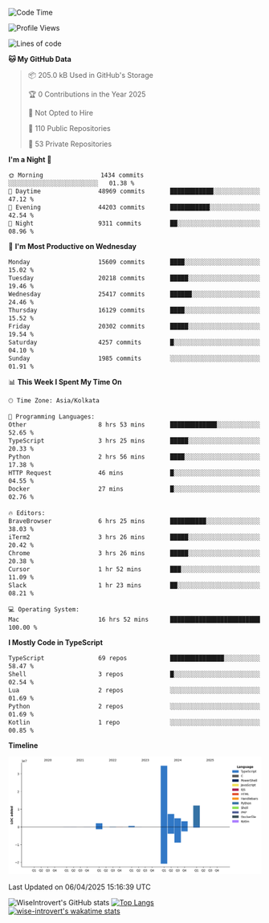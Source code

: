 <!--START_SECTION:waka-->
![Code Time](http://img.shields.io/badge/Code%20Time-2%2C324%20hrs-blue)

![Profile Views](http://img.shields.io/badge/Profile%20Views-1-blue)

![Lines of code](https://img.shields.io/badge/From%20Hello%20World%20I%27ve%20Written-65.1%20million%20lines%20of%20code-blue)

**🐱 My GitHub Data** 

> 📦 205.0 kB Used in GitHub's Storage 
 > 
> 🏆 0 Contributions in the Year 2025
 > 
> 🚫 Not Opted to Hire
 > 
> 📜 110 Public Repositories 
 > 
> 🔑 53 Private Repositories 
 > 
**I'm a Night 🦉** 

```text
🌞 Morning                1434 commits        ░░░░░░░░░░░░░░░░░░░░░░░░░   01.38 % 
🌆 Daytime                48969 commits       ████████████░░░░░░░░░░░░░   47.12 % 
🌃 Evening                44203 commits       ███████████░░░░░░░░░░░░░░   42.54 % 
🌙 Night                  9311 commits        ██░░░░░░░░░░░░░░░░░░░░░░░   08.96 % 
```
📅 **I'm Most Productive on Wednesday** 

```text
Monday                   15609 commits       ████░░░░░░░░░░░░░░░░░░░░░   15.02 % 
Tuesday                  20218 commits       █████░░░░░░░░░░░░░░░░░░░░   19.46 % 
Wednesday                25417 commits       ██████░░░░░░░░░░░░░░░░░░░   24.46 % 
Thursday                 16129 commits       ████░░░░░░░░░░░░░░░░░░░░░   15.52 % 
Friday                   20302 commits       █████░░░░░░░░░░░░░░░░░░░░   19.54 % 
Saturday                 4257 commits        █░░░░░░░░░░░░░░░░░░░░░░░░   04.10 % 
Sunday                   1985 commits        ░░░░░░░░░░░░░░░░░░░░░░░░░   01.91 % 
```


📊 **This Week I Spent My Time On** 

```text
🕑︎ Time Zone: Asia/Kolkata

💬 Programming Languages: 
Other                    8 hrs 53 mins       █████████████░░░░░░░░░░░░   52.65 % 
TypeScript               3 hrs 25 mins       █████░░░░░░░░░░░░░░░░░░░░   20.33 % 
Python                   2 hrs 56 mins       ████░░░░░░░░░░░░░░░░░░░░░   17.38 % 
HTTP Request             46 mins             █░░░░░░░░░░░░░░░░░░░░░░░░   04.55 % 
Docker                   27 mins             █░░░░░░░░░░░░░░░░░░░░░░░░   02.76 % 

🔥 Editors: 
BraveBrowser             6 hrs 25 mins       ██████████░░░░░░░░░░░░░░░   38.03 % 
iTerm2                   3 hrs 26 mins       █████░░░░░░░░░░░░░░░░░░░░   20.42 % 
Chrome                   3 hrs 26 mins       █████░░░░░░░░░░░░░░░░░░░░   20.38 % 
Cursor                   1 hr 52 mins        ███░░░░░░░░░░░░░░░░░░░░░░   11.09 % 
Slack                    1 hr 23 mins        ██░░░░░░░░░░░░░░░░░░░░░░░   08.21 % 

💻 Operating System: 
Mac                      16 hrs 52 mins      █████████████████████████   100.00 % 
```

**I Mostly Code in TypeScript** 

```text
TypeScript               69 repos            ███████████████░░░░░░░░░░   58.47 % 
Shell                    3 repos             █░░░░░░░░░░░░░░░░░░░░░░░░   02.54 % 
Lua                      2 repos             ░░░░░░░░░░░░░░░░░░░░░░░░░   01.69 % 
Python                   2 repos             ░░░░░░░░░░░░░░░░░░░░░░░░░   01.69 % 
Kotlin                   1 repo              ░░░░░░░░░░░░░░░░░░░░░░░░░   00.85 % 
```



**Timeline**

![Lines of Code chart](https://raw.githubusercontent.com/wise-introvert/wise-introvert/master/assets/bar_graph.png)


 Last Updated on 06/04/2025 15:16:39 UTC
<!--END_SECTION:waka-->

![WiseIntrovert's GitHub stats](https://github-readme-stats.vercel.app/api?username=wise-introvert&count_private=true&show_icons=true)
[![Top Langs](https://github-readme-stats.vercel.app/api/top-langs/?username=wise-introvert&langs_count=10)](https://github.com/anuraghazra/github-readme-stats)
[![wise-introvert's wakatime stats](https://github-readme-stats.vercel.app/api/wakatime?username=wiseintrovert)](https://github.com/anuraghazra/github-readme-stats)
